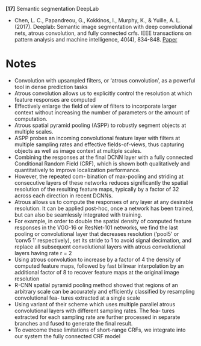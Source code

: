 **[17]** Semantic segmentation DeepLab
- Chen, L. C., Papandreou, G., Kokkinos, I., Murphy, K., & Yuille, A. L. (2017). Deeplab: Semantic image segmentation with deep convolutional nets, atrous convolution, and fully connected crfs. IEEE transactions on pattern analysis and machine intelligence, 40(4), 834-848. [Paper](https://arxiv.org/pdf/1606.00915)

# Notes
- Convolution with upsampled filters, or ‘atrous convolution’, as a powerful tool in dense prediction tasks
- Atrous convolution allows us to explicitly control the resolution at which feature responses are computed
- Effectively enlarge the field of view of filters to incorporate larger context without increasing the number of parameters or the amount of computation.
- Atrous spatial pyramid pooling (ASPP) to robustly segment objects at multiple scales.
- ASPP probes an incoming convolutional feature layer with filters at multiple sampling rates and effective fields-of-views, thus capturing objects as well as image context at multiple scales.
- Combining the responses at the final DCNN layer with a fully connected Conditional Random Field (CRF), which is shown both qualitatively and quantitatively to improve localization performance.
-  However, the repeated com- bination of max-pooling and striding at consecutive layers of these networks reduces significantly the spatial resolution of the resulting feature maps, typically by a factor of 32 across each direction in recent DCNNs.
- Atrous  allows us to compute the responses of any layer at any desirable resolution. It can be applied post-hoc, once a network has been trained, but can also be seamlessly integrated with training.
- For example, in order to double the spatial density of computed feature responses in the VGG-16 or ResNet-101 networks, we find the last pooling or convolutional layer that decreases resolution (’pool5’ or ’conv5 1’ respectively), set its stride to 1 to avoid signal decimation, and replace all subsequent convolutional layers with atrous convolutional layers having rate r = 2
- Using atrous convolution to increase by a factor of 4 the density of computed feature maps, followed by fast bilinear interpolation by an additional factor of 8 to recover feature maps at the original image resolution
- R-CNN spatial pyramid pooling method showed that regions of an arbitrary scale can be accurately and efficiently classified by resampling convolutional fea- tures extracted at a single scale
- Using variant of their scheme which uses multiple parallel atrous convolutional layers with different sampling rates. The fea- tures extracted for each sampling rate are further processed in separate branches and fused to generate the final result.
- To overcome these limitations of short-range CRFs, we integrate into our system the fully connected CRF model
